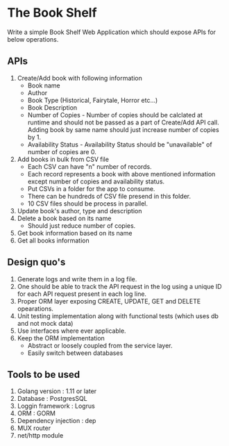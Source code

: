 # The Book Shelf
Write a simple Book Shelf Web Application which should expose APIs for below operations.


## APIs

 1. Create/Add book with following information
    * Book name
    * Author
    * Book Type (Historical, Fairytale, Horror etc...)
    * Book Description
    * Number of Copies - Number of copies should be calclated at runtime and should not be passed as a part of Create/Add API call. Adding book by same name should just increase number of copies by 1.
    * Availability Status - Availability Status should be "unavailable" of number of copies are 0.
2. Add books in bulk from CSV file
    * Each CSV can have "n" number of records.
    * Each record represents a book with above mentioned information except number of copies and availability status.
    * Put CSVs in a folder for the app to consume.
    * There can be hundreds of CSV file presend in this folder.
    * 10 CSV files should be process in parallel.
3. Update book's author, type and description
4. Delete a book based on its name
    * Should just reduce number of copies.
5. Get book information based on its name
6. Get all books information

## Design quo's

1. Generate logs and write them in a log file.
2. One should be able to track the API request in the log using a unique ID for each API request present in each log line.
3. Proper ORM layer exposing CREATE, UPDATE, GET and DELETE opearations.
4. Unit testing implementation along with functional tests (which uses db and not mock data)
5. Use interfaces where ever applicable.
6. Keep the ORM implementation
    * Abstract or loosely coupled from the service layer.
    * Easily switch between databases


## Tools to be used

1. Golang version : 1.11 or later
2. Database : PostgresSQL
3. Loggin framework : Logrus
4. ORM : GORM
5. Dependency injection : dep
6. MUX router
7. net/http module
